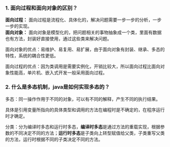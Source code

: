 ### 1. 面向过程和面向对象的区别？

**面向过程：** 面向过程是流程化、具体化的，解决问题需要一步一步的分析，一步一步的实现。  
**面向对象：** 面向对象是模型化的，把问题相关的事物抽象成一个类，里面有数据也有方法，封装好直接使用，通过这些类来解决问题。

面向对象的优点：易维护、易复用、易扩展，由于面向对象有封装、继承、多态的特性，系统的耦合性更低。

面向过程的优点：因为类调用是需要实例化，开销比较大，所以面向过程比面向对象性能高，单片机、嵌入式开发一般采用面向过程。

### 2. 什么是多态机制，java是如何实现多态的？

多态：同一操作作用于不同的对象，可以有不同的解释，产生不同的执行结果。

具体是引用变量所指向的具体类型和调用的方法在编程时是不确定的，在程序运行时才确定。

分类：分为编译时多态和运行时多态，**编译时多态**是通过方法的重载实现，根据参数的不同决定不同的方法；**运行时多态**是子类向上转型赋值给父类，子类重写父类的方法，运行时根据不同的子类决定不同的方法。